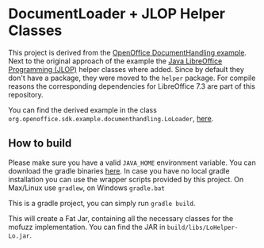 # DocumentLoader + JLOP Helper Classes

This project is derived from the [OpenOffice DocumentHandling example](https://wiki.openoffice.org/wiki/API/Samples/Java/Office/DocumentHandling).
Next to the original approach of the example the [Java LibreOffice Programming (JLOP)](https://flywire.github.io/lo-p/index.html) helper classes where added. Since by default they don't have a package, they were moved to the `helper` package.
For compile reasons the corresponding dependencies for LibreOffice 7.3 are part of this repository.

You can find the derived example in the class `org.openoffice.sdk.example.documenthandling.LoLoader`, [here](src/main/java/org/openoffice/sdk/example/documenthandling).

## How to build
Please make sure you have a valid `JAVA_HOME` environment variable.
You can download the gradle binaries [here](https://gradle.org/). In case you have no local gradle installation you can use the wrapper scripts provided by this project. On Max/Linux use `gradlew`, on Windows `gradle.bat`

This is a gradle project, you can simply run `gradle build`.


This will create a Fat Jar, containing all the necessary classes for the mofuzz implementation. You can find the JAR in `build/libs/LoHelper-Lo.jar`.
